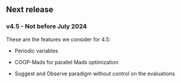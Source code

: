 ## Next release

### v4.5 - Not before July 2024

These are the features we consider for 4.5:

* Periodic variables

* COOP-Mads for parallel Mads optimization

* Suggest and Observe paradigm without control on the evaluations
